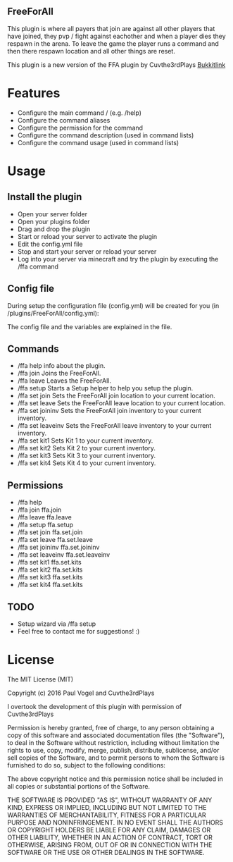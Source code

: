 FreeForAll
-------------------------------------------------
This plugin is where all payers that join are against all other players that have joined, they pvp / fight against eachother and when a player dies they respawn in the arena. To leave the game the player runs a command and then there respawn location and all other things are reset.

This plugin is a new version of the FFA plugin by Cuvthe3rdPlays [Bukkitlink](http://dev.bukkit.org/bukkit-plugins/freeforallgametype/)

# Features
- Configure the main command /<command> (e.g. /help)
- Configure the command aliases
- Configure the permission for the command
- Configure the command description (used in command lists)
- Configure the command usage (used in command lists)

# Usage

## Install the plugin
- Open your server folder
- Open your plugins folder
- Drag and drop the plugin
- Start or reload your server to activate the plugin
- Edit the config.yml file
- Stop and start your server or reload your server
- Log into your server via minecraft and try the plugin by executing the /ffa command

## Config file
During setup the configuration file (config.yml) will be created for you (in /plugins/FreeForAll/config.yml):

The config file and the variables are explained in the file.


## Commands
- /ffa help	info about the plugin.
- /ffa join	Joins the FreeForAll.
- /ffa leave	Leaves the FreeForAll.
- /ffa setup	Starts a Setup helper to help you setup the plugin.
- /ffa set join	Sets the FreeForAll join location to your current location.
- /ffa set leave	Sets the FreeForAll leave location to your current location.
- /ffa set joininv	Sets the FreeForAll join inventory to your current inventory.
- /ffa set leaveinv	Sets the FreeForAll leave inventory to your current inventory.
- /ffa set kit1	Sets Kit 1 to your current inventory.
- /ffa set kit2	Sets Kit 2 to your current inventory.
- /ffa set kit3	Sets Kit 3 to your current inventory.
- /ffa set kit4	Sets Kit 4 to your current inventory.

## Permissions
- /ffa help 
- /ffa join	ffa.join
- /ffa leave ffa.leave
- /ffa setup ffa.setup
- /ffa set join	ffa.set.join
- /ffa set leave ffa.set.leave
- /ffa set joininv ffa.set.joininv
- /ffa set leaveinv ffa.set.leaveinv
- /ffa set kit1	ffa.set.kits
- /ffa set kit2	ffa.set.kits
- /ffa set kit3	ffa.set.kits
- /ffa set kit4	ffa.set.kits

## TODO
- Setup wizard via /ffa setup
- Feel free to contact me for suggestions! :)

# License
The MIT License (MIT)

Copyright (c) 2016 Paul Vogel and Cuvthe3rdPlays

I overtook the development of this plugin with permission of Cuvthe3rdPlays

Permission is hereby granted, free of charge, to any person obtaining a copy
of this software and associated documentation files (the "Software"), to deal
in the Software without restriction, including without limitation the rights
to use, copy, modify, merge, publish, distribute, sublicense, and/or sell
copies of the Software, and to permit persons to whom the Software is
furnished to do so, subject to the following conditions:

The above copyright notice and this permission notice shall be included in
all copies or substantial portions of the Software.

THE SOFTWARE IS PROVIDED "AS IS", WITHOUT WARRANTY OF ANY KIND, EXPRESS OR
IMPLIED, INCLUDING BUT NOT LIMITED TO THE WARRANTIES OF MERCHANTABILITY,
FITNESS FOR A PARTICULAR PURPOSE AND NONINFRINGEMENT. IN NO EVENT SHALL THE
AUTHORS OR COPYRIGHT HOLDERS BE LIABLE FOR ANY CLAIM, DAMAGES OR OTHER
LIABILITY, WHETHER IN AN ACTION OF CONTRACT, TORT OR OTHERWISE, ARISING FROM,
OUT OF OR IN CONNECTION WITH THE SOFTWARE OR THE USE OR OTHER DEALINGS IN
THE SOFTWARE.